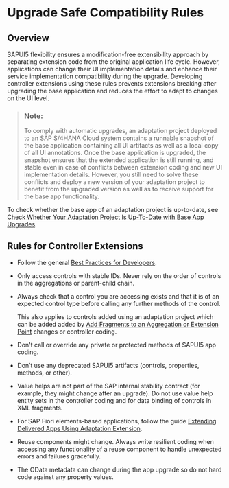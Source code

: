 <!-- loio53706e2ca58240a789ecf6a324152513 -->

# Upgrade Safe Compatibility Rules



<a name="loio53706e2ca58240a789ecf6a324152513__section_jqz_xzb_d1c"/>

## Overview

SAPUI5 flexibility ensures a modification-free extensibility approach by separating extension code from the original application life cycle. However, applications can change their UI implementation details and enhance their service implementation compatibility during the upgrade. Developing controller extensions using these rules prevents extensions breaking after upgrading the base application and reduces the effort to adapt to changes on the UI level.

> ### Note:  
> To comply with automatic upgrades, an adaptation project deployed to an SAP S/4HANA Cloud system contains a runnable snapshot of the base application containing all UI artifacts as well as a local copy of all UI annotations. Once the base application is upgraded, the snapshot ensures that the extended application is still running, and stable even in case of conflicts between extension coding and new UI implementation details. However, you still need to solve these conflicts and deploy a new version of your adaptation project to benefit from the upgraded version as well as to receive support for the base app functionality.

To check whether the base app of an adaptation project is up-to-date, see [Check Whether Your Adaptation Project Is Up-To-Date with Base App Upgrades](check-whether-your-adaptation-project-is-up-to-date-with-base-app-upgrades-c6ef105.md).



<a name="loio53706e2ca58240a789ecf6a324152513__section_pnr_q1c_d1c"/>

## Rules for Controller Extensions

-   Follow the general [Best Practices for Developers](https://ui5.sap.com/#/topic/28fcd55b04654977b63dacbee0552712).

-   Only access controls with stable IDs. Never rely on the order of controls in the aggregations or parent-child chain.
-   Always check that a control you are accessing exists and that it is of an expected control type before calling any further methods of the control.

    This also applies to controls added using an adaptation project which can be added added by [Add Fragments to an Aggregation or Extension Point](add-fragments-to-an-aggregation-or-extension-point-6033d56.md) changes or controller coding.

-   Don't call or override any private or protected methods of SAPUI5 app coding.
-   Don’t use any deprecated SAPUI5 artifacts \(controls, properties, methods, or other\).
-   Value helps are not part of the SAP internal stability contract \(for example, they might change after an upgrade\). Do not use value help entity sets in the controller coding and for data binding of controls in XML fragments.
-   For SAP Fiori elements-based applications, follow the guide [Extending Delivered Apps Using Adaptation Extension](https://ui5.sap.com/#/topic/52fc48b479314d0688be24f699778c47).
-   Reuse components might change. Always write resilient coding when accessing any functionality of a reuse component to handle unexpected errors and failures gracefully.
-   The OData metadata can change during the app upgrade so do not hard code against any property values.

